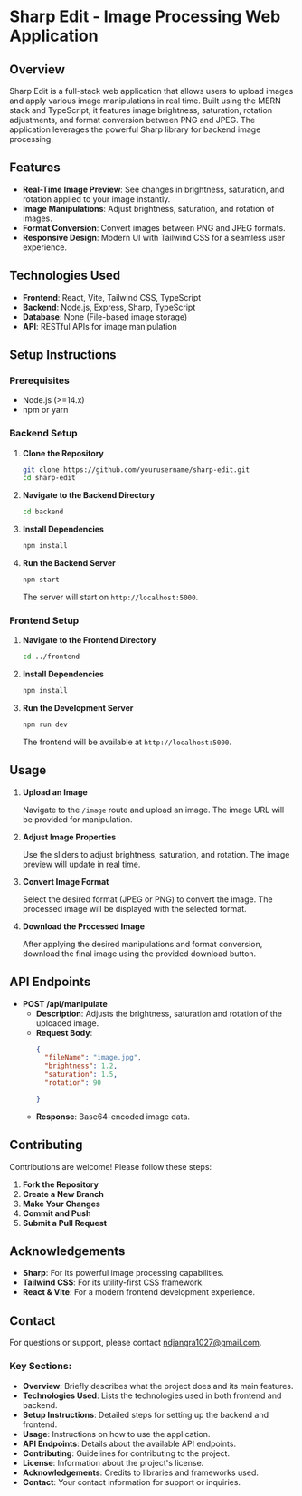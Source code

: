 # Sharp Edit - Image Processing Web Application

## Overview

Sharp Edit is a full-stack web application that allows users to upload images and apply various image manipulations in real time. Built using the MERN stack and TypeScript, it features image brightness, saturation, rotation adjustments, and format conversion between PNG and JPEG. The application leverages the powerful Sharp library for backend image processing.

## Features

- **Real-Time Image Preview**: See changes in brightness, saturation, and rotation applied to your image instantly.
- **Image Manipulations**: Adjust brightness, saturation, and rotation of images.
- **Format Conversion**: Convert images between PNG and JPEG formats.
- **Responsive Design**: Modern UI with Tailwind CSS for a seamless user experience.

## Technologies Used

- **Frontend**: React, Vite, Tailwind CSS, TypeScript
- **Backend**: Node.js, Express, Sharp, TypeScript
- **Database**: None (File-based image storage)
- **API**: RESTful APIs for image manipulation

## Setup Instructions

### Prerequisites

- Node.js (>=14.x)
- npm or yarn

### Backend Setup

1. **Clone the Repository**

   ```bash
   git clone https://github.com/yourusername/sharp-edit.git
   cd sharp-edit
   ```

2. **Navigate to the Backend Directory**

   ```bash
   cd backend
   ```

3. **Install Dependencies**

   ```bash
   npm install
   ```

4. **Run the Backend Server**

   ```bash
   npm start
   ```

   The server will start on `http://localhost:5000`.

### Frontend Setup

1. **Navigate to the Frontend Directory**

   ```bash
   cd ../frontend
   ```

2. **Install Dependencies**

   ```bash
   npm install
   ```

3. **Run the Development Server**

   ```bash
   npm run dev
   ```

   The frontend will be available at `http://localhost:5000`.

## Usage

1. **Upload an Image**

   Navigate to the `/image` route and upload an image. The image URL will be provided for manipulation.

2. **Adjust Image Properties**

   Use the sliders to adjust brightness, saturation, and rotation. The image preview will update in real time.

3. **Convert Image Format**

   Select the desired format (JPEG or PNG) to convert the image. The processed image will be displayed with the selected format.

4. **Download the Processed Image**

   After applying the desired manipulations and format conversion, download the final image using the provided download button.

## API Endpoints

- **POST /api/manipulate**
  - **Description**: Adjusts the brightness, saturation and rotation of the uploaded image.
  - **Request Body**:
    ```json
    {
      "fileName": "image.jpg",
      "brightness": 1.2,
      "saturation": 1.5,
      "rotation": 90

    }
    ```
  - **Response**: Base64-encoded image data.

## Contributing

Contributions are welcome! Please follow these steps:

1. **Fork the Repository**
2. **Create a New Branch**
3. **Make Your Changes**
4. **Commit and Push**
5. **Submit a Pull Request**


## Acknowledgements

- **Sharp**: For its powerful image processing capabilities.
- **Tailwind CSS**: For its utility-first CSS framework.
- **React & Vite**: For a modern frontend development experience.

## Contact

For questions or support, please contact [ndjangra1027@gmail.com](mailto:ndjangra1027@gmail.com).


### Key Sections:

- **Overview**: Briefly describes what the project does and its main features.
- **Technologies Used**: Lists the technologies used in both frontend and backend.
- **Setup Instructions**: Detailed steps for setting up the backend and frontend.
- **Usage**: Instructions on how to use the application.
- **API Endpoints**: Details about the available API endpoints.
- **Contributing**: Guidelines for contributing to the project.
- **License**: Information about the project's license.
- **Acknowledgements**: Credits to libraries and frameworks used.
- **Contact**: Your contact information for support or inquiries.
